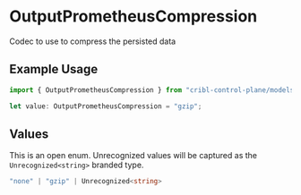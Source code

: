 # OutputPrometheusCompression

Codec to use to compress the persisted data

## Example Usage

```typescript
import { OutputPrometheusCompression } from "cribl-control-plane/models";

let value: OutputPrometheusCompression = "gzip";
```

## Values

This is an open enum. Unrecognized values will be captured as the `Unrecognized<string>` branded type.

```typescript
"none" | "gzip" | Unrecognized<string>
```